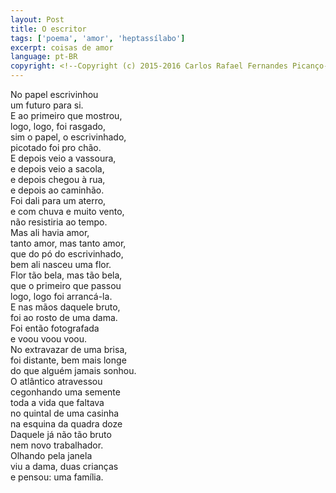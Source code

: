 ```yaml
---
layout: Post
title: O escritor
tags: ['poema', 'amor', 'heptassílabo']
excerpt: coisas de amor
language: pt-BR
copyright: <!--Copyright (c) 2015-2016 Carlos Rafael Fernandes Picanço-->
---
```

No papel escrivinhou  
um futuro para si.  
E ao primeiro que mostrou,  
logo, logo, foi rasgado,  
sim o papel, o escrivinhado,  
picotado foi pro chão.  
E depois veio a vassoura,  
e depois veio a sacola,  
e depois chegou à rua,  
e depois ao caminhão.  
Foi dali para um aterro,  
e com chuva e muito vento,  
não resistiria ao tempo.  
Mas ali havia amor,  
tanto amor, mas tanto amor,  
que do pó do escrivinhado,  
bem ali nasceu uma flor.  
Flor tão bela, mas tão bela,  
que o primeiro que passou  
logo, logo foi arrancá-la.  
E nas mãos daquele bruto,  
foi ao rosto de uma dama.  
Foi então fotografada  
e voou voou voou.  
No extravazar de uma brisa,  
foi distante, bem mais longe  
do que alguém jamais sonhou.  
O atlântico atravessou  
cegonhando uma semente  
toda a vida que faltava  
no quintal de uma casinha  
na esquina da quadra doze  
Daquele já não tão bruto  
nem novo trabalhador.  
Olhando pela janela  
viu a dama, duas crianças  
e pensou: uma família.  